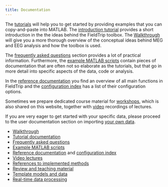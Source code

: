 ```yaml
---
title: Documentation
---
```


The [tutorials](/tutorial) will help you to get started by providing examples that you can copy-and-paste into MATLAB. The [introduction tutorial](/tutorial/intro/introduction) provides a short introduction in the the ideas behind the FieldTrip toolbox. The [Walkthrough](/walkthrough) will give you a more thorough overview of the conceptual ideas behind MEG and EEG analysis and how the toolbox is used.

The [frequently asked questions](/faq) section provides a lot of practical information. Furthermore, the [example MATLAB scripts](/example) contain pieces of documentation that are often not so elaborate as the tutorials, but that go in more detail into specific aspects of the data, code or analysis.

In the [reference documentation](/reference) you find an overview of all main functions in FieldTrip and the [configuration index](/configuration) has a list of their configuration options.

Sometimes we prepare dedicated course material for [workshops](/workshop), which is also shared on this website, together with [video](/video) recordings of lectures.

If you are very eager to get started with your specific data, please proceed to the user documentation section on importing [your own data](/reading_data).

- [Walkthrough](/walkthrough)
- [Tutorial documentation](/tutorial)
- [Frequently asked questions](/faq)
- [Example MATLAB scripts](/example)
- [Reference documentation](/reference) and [configuration index](/configuration)
- [Video lectures](/video)
- [References to implemented methods](/references_methods)
- [Review and teaching material](/references_to_review_papers_and_teaching_material)
- [Template models and data](/template)
- [Real-time data processing](/development/realtime)
